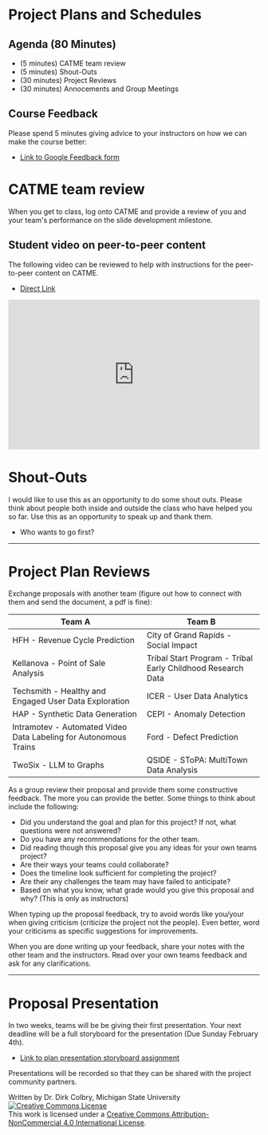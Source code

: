 # Project Plans and Schedules


## Agenda (80 Minutes)

- (5 minutes) CATME team review
- (5 minutes) Shout-Outs 
- (30 minutes) Project Reviews
- (30 minutes) Annocements and Group Meetings


## Course Feedback

Please spend 5 minutes giving advice to your instructors on how we can make the course better:

* [Link to Google Feedback form](http://tinyurl.com/CMSE495-Mid-semester-feedback)



# CATME team review

When you get to class, log onto CATME and provide a review of you and your team's performance on the slide development milestone.

## Student video on peer-to-peer content
The following video can be reviewed to help with instructions for the peer-to-peer content on CATME.

- [Direct Link](https://www.youtube.com/watch?v=TBWQrieed5o)





<iframe
    width="100%"
    height="300"
    src="https://www.youtube.com/embed/TBWQrieed5o?cc_load_policy=True"
    frameborder="0"
    allowfullscreen

></iframe>




# Shout-Outs

I would like to use this as an opportunity to do some shout outs.  Please think about people both inside and outside the class who have helped you so far.  Use this as an opportunity to speak up and thank them. 


* Who wants to go first?

---

# Project Plan Reviews

Exchange proposals with another team (figure out how to connect with them and send the document, a pdf is fine):

| Team A | Team B | 
|--------|--------|
| HFH - Revenue Cycle Prediction | City of Grand Rapids - Social Impact |
| Kellanova - Point of Sale Analysis | Tribal Start Program - Tribal Early Childhood Research Data |
| Techsmith - Healthy and Engaged User Data Exploration | ICER - User Data Analytics |
| HAP - Synthetic Data Generation | CEPI - Anomaly Detection |
| Intramotev - Automated Video Data Labeling for Autonomous Trains | Ford - Defect Prediction |
| TwoSix - LLM to Graphs | QSIDE - SToPA: MultiTown Data Analysis |

As a group review their proposal and provide them some constructive feedback.  The more you can provide the better.  Some things to think about include the following:

- Did you understand the goal and plan for this project? If not, what questions were not answered?
- Do you have any recommendations for the other team.
- Did reading though this proposal give you any ideas for your own teams project?
- Are their ways your teams could collaborate?
- Does the timeline look sufficient for completing the project?
- Are their any challenges the team may have failed to anticipate?
- Based on what you know, what grade would you give this proposal and why? (This is only as instructors)


When typing up the proposal feedback, try to avoid words like you/your when giving criticism (criticize the project not the people). Even better, word your criticisms as specific suggestions for improvements.  

When you are done writing up your feedback, share your notes with the other team and the instructors.  Read over your own teams feedback and ask for any clarifications. 

---

# Proposal Presentation

In two weeks, teams will be be giving their first presentation.  Your next deadline will be a full storyboard for the presentation (Due Sunday February 4th). 

- [Link to plan presentation storyboard assignment](0204-ASSIGNMENT_Plan_Video_Storyboard)

Presentations will be recorded so that they can be shared with the project community partners.  

Written by Dr. Dirk Colbry, Michigan State University
<a rel="license" href="http://creativecommons.org/licenses/by-nc/4.0/"><img alt="Creative Commons License" style="border-width:0" src="https://i.creativecommons.org/l/by-nc/4.0/88x31.png" /></a><br />This work is licensed under a <a rel="license" href="http://creativecommons.org/licenses/by-nc/4.0/">Creative Commons Attribution-NonCommercial 4.0 International License</a>.
